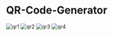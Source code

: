 # QR-Code-Generator
![qr1](https://github.com/RishabhSoni01/QR-Code-Generator/assets/80063042/0c24f629-406f-4ab2-9be4-98d5fad08949)
![qr2](https://github.com/RishabhSoni01/QR-Code-Generator/assets/80063042/a5665798-6d9e-4c24-9231-d70a7a0cb148)
![qr3](https://github.com/RishabhSoni01/QR-Code-Generator/assets/80063042/4453ea3f-eed8-474b-875f-6a3480affeb9)
![qr4](https://github.com/RishabhSoni01/QR-Code-Generator/assets/80063042/eac3ea58-88fc-48a4-b807-6c35547553cd)
